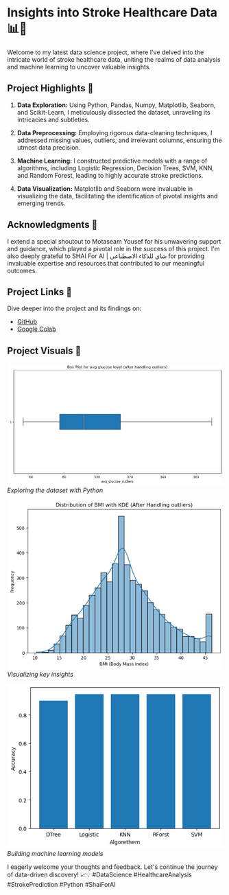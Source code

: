 # Insights into Stroke Healthcare Data 📊🏥

Welcome to my latest data science project, where I've delved into the intricate world of stroke healthcare data, uniting the realms of data analysis and machine learning to uncover valuable insights.

## Project Highlights 🌟
1. **Data Exploration:** Using Python, Pandas, Numpy, Matplotlib, Seaborn, and Scikit-Learn, I meticulously dissected the dataset, unraveling its intricacies and subtleties.

2. **Data Preprocessing:** Employing rigorous data-cleaning techniques, I addressed missing values, outliers, and irrelevant columns, ensuring the utmost data precision.

3. **Machine Learning:** I constructed predictive models with a range of algorithms, including Logistic Regression, Decision Trees, SVM, KNN, and Random Forest, leading to highly accurate stroke predictions.

4. **Data Visualization:** Matplotlib and Seaborn were invaluable in visualizing the data, facilitating the identification of pivotal insights and emerging trends.

## Acknowledgments 🙌
I extend a special shoutout to Motaseam Yousef for his unwavering support and guidance, which played a pivotal role in the success of this project. I'm also deeply grateful to SHAI For AI | شاي للذكاء الاصطناعي for providing invaluable expertise and resources that contributed to our meaningful outcomes.

## Project Links 🔗
Dive deeper into the project and its findings on:

- [GitHub](https://lnkd.in/ewjnSksW)
- [Google Colab](https://colab.research.google.com/drive/1rxNJePKGZdsnjP7h1AR-TIzjZHoRCN_O?usp=sharing)

## Project Visuals 📸
![Machine Learning](https://github.com/fa91dadsai/01.DA-healthcare-dataset-stroke/blob/main/Box%20Plot%20of%20Avg%20glucose%20after%20%20handeling%20outliers.png)
*Exploring the dataset with Python*

![Data Visualization](https://github.com/fa91dadsai/01.DA-healthcare-dataset-stroke/blob/main/Distribution%20of%20BMI%20after%20handeling%20outliers.png)
*Visualizing key insights*

![Data Exploration](https://github.com/fa91dadsai/01.DA-healthcare-dataset-stroke/blob/main/Accuracy%20of%205%20Algorethem.png)
*Building machine learning models*


I eagerly welcome your thoughts and feedback. Let's continue the journey of data-driven discovery! 📈💡 #DataScience #HealthcareAnalysis #StrokePrediction #Python #ShaiForAI
